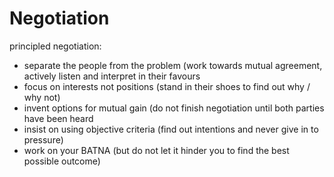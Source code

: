# Negotiation

principled negotiation:

- separate the people from the problem (work towards mutual agreement, actively listen and interpret in their favours
- focus on interests not positions (stand in their shoes to find out why / why not)
- invent options for mutual gain (do not finish negotiation until both parties have been heard
- insist on using objective criteria (find out intentions and never give in to pressure)
- work on your BATNA (but do not let it hinder you to find the best possible outcome)

